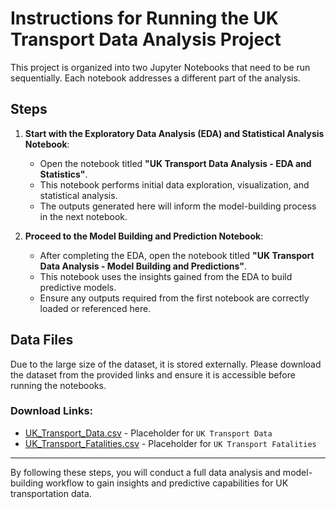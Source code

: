 # Instructions for Running the UK Transport Data Analysis Project

This project is organized into two Jupyter Notebooks that need to be run sequentially. Each notebook addresses a different part of the analysis.

## Steps

1. **Start with the Exploratory Data Analysis (EDA) and Statistical Analysis Notebook**:
   - Open the notebook titled **"UK Transport Data Analysis - EDA and Statistics"**.
   - This notebook performs initial data exploration, visualization, and statistical analysis.
   - The outputs generated here will inform the model-building process in the next notebook.

2. **Proceed to the Model Building and Prediction Notebook**:
   - After completing the EDA, open the notebook titled **"UK Transport Data Analysis - Model Building and Predictions"**.
   - This notebook uses the insights gained from the EDA to build predictive models.
   - Ensure any outputs required from the first notebook are correctly loaded or referenced here.

## Data Files
Due to the large size of the dataset, it is stored externally. Please download the dataset from the provided links and ensure it is accessible before running the notebooks.

### Download Links:
- [UK_Transport_Data.csv](#) - Placeholder for `UK Transport Data`
- [UK_Transport_Fatalities.csv](#) - Placeholder for `UK Transport Fatalities`

---

By following these steps, you will conduct a full data analysis and model-building workflow to gain insights and predictive capabilities for UK transportation data.
